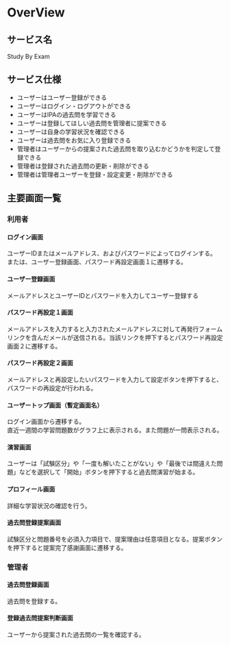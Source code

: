 # OverView
## サービス名
Study By Exam
## サービス仕様
- ユーザーはユーザー登録ができる
- ユーザーはログイン・ログアウトができる
- ユーザーはIPAの過去問を学習できる
- ユーザーは登録してほしい過去問を管理者に提案できる
- ユーザーは自身の学習状況を確認できる
- ユーザーは過去問をお気に入り登録できる
- 管理者はユーザーからの提案された過去問を取り込むかどうかを判定して登録できる
- 管理者は登録された過去問の更新・削除ができる
- 管理者は管理者ユーザーを登録・設定変更・削除ができる
## 主要画面一覧
### 利用者
#### ログイン画面
ユーザーIDまたはメールアドレス、およびパスワードによってログインする。  
または、ユーザー登録画面、パスワード再設定画面１に遷移する。
#### ユーザー登録画面
メールアドレスとユーザーIDとパスワードを入力してユーザー登録する
#### パスワード再設定１画面
メールアドレスを入力すると入力されたメールアドレスに対して再発行フォームリンクを含んだメールが送信される。当該リンクを押下するとパスワード再設定画面２に遷移する。
#### パスワード再設定２画面
メールアドレスと再設定したいパスワードを入力して設定ボタンを押下すると、パスワードの再設定が行われる。
#### ユーザートップ画面（暫定画面名）
ログイン画面から遷移する。  
直近一週間の学習問題数がグラフ上に表示される。また問題が一問表示される。
#### 演習画面
ユーザーは「試験区分」や「一度も解いたことがない」や「最後では間違えた問題」などを選択して「開始」ボタンを押下すると過去問演習が始まる。
#### プロフィール画面
詳細な学習状況の確認を行う。
#### 過去問登録提案画面
試験区分と問題番号を必須入力項目で、提案理由は任意項目となる。提案ボタンを押下すると提案完了感謝画面に遷移する。
### 管理者
#### 過去問登録画面
過去問を登録する。
#### 登録過去問提案判断画面
ユーザーから提案された過去問の一覧を確認する。